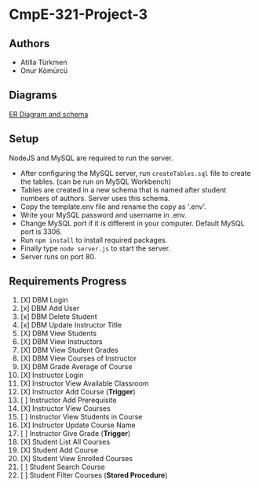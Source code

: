 # CmpE-321-Project-3

## Authors

- Atilla Türkmen
- Onur Kömürcü

## Diagrams

[ER Diagram and schema](https://lucid.app/lucidchart/f27aa4db-048f-4fcf-9c62-b2c53b1234fe/edit)

## Setup

NodeJS and MySQL are required to run the server.

- After configuring the MySQL server, run `createTables.sql` file to create the tables. (can be run on MySQL Workbench)
- Tables are created in a new schema that is named after student numbers of authors. Server uses this schema.
- Copy the template.env file and rename the copy as '.env'.
- Write your MySQL password and username in .env.
- Change MySQL port if it is different in your computer. Default MySQL port is 3306.
- Run `npm install` to install required packages.
- Finally type `node server.js` to start the server.
- Server runs on port 80.

## Requirements Progress

1. [X] DBM Login
2. [x] DBM Add User
3. [x] DBM Delete Student
4. [x] DBM Update Instructor Title
5. [X] DBM View Students
6. [X] DBM View Instructors
7. [X] DBM View Student Grades
8. [X] DBM View Courses of Instructor
9. [X] DBM Grade Average of Course
10. [X] Instructor Login
11. [X] Instructor View Available Classroom
12. [X] Instructor Add Course (**Trigger**)
13. [ ] Instructor Add Prerequisite
14. [X] Instructor View Courses
15. [ ] Instructor View Students in Course
16. [X] Instructor Update Course Name
17. [ ] Instructor Give Grade (**Trigger**)
18. [X] Student List All Courses
19. [X] Student Add Course
20. [X] Student View Enrolled Courses
21. [ ] Student Search Course
22. [ ] Student Filter Courses (**Stored Procedure**)
